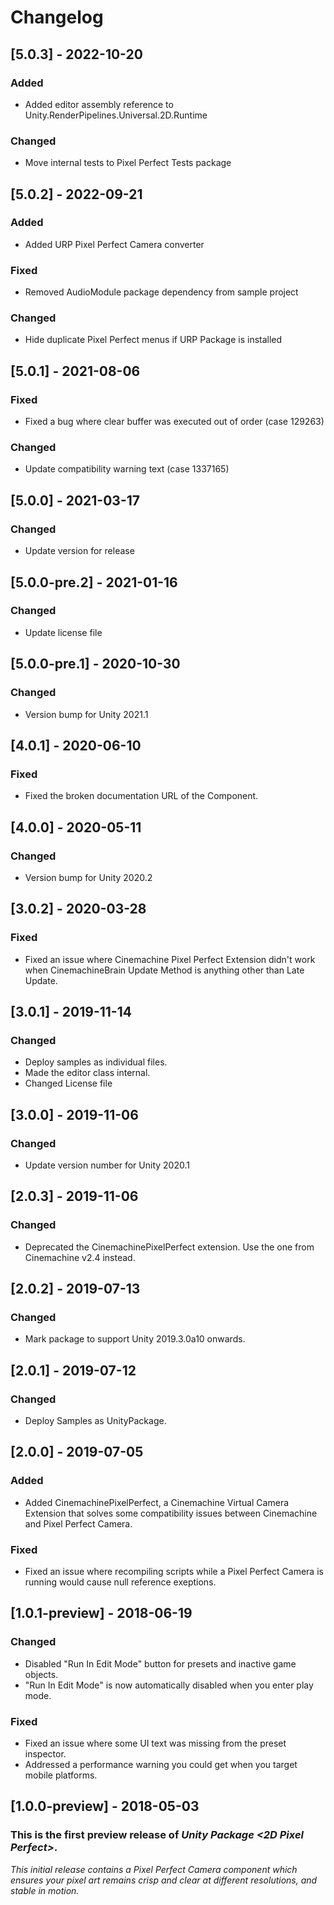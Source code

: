 # Changelog

## [5.0.3] - 2022-10-20
### Added
- Added editor assembly reference to Unity.RenderPipelines.Universal.2D.Runtime

### Changed
- Move internal tests to Pixel Perfect Tests package

## [5.0.2] - 2022-09-21
### Added
- Added URP Pixel Perfect Camera converter

### Fixed
- Removed AudioModule package dependency from sample project

### Changed
- Hide duplicate Pixel Perfect menus if URP Package is installed

## [5.0.1] - 2021-08-06
### Fixed
- Fixed a bug where clear buffer was executed out of order (case 129263)

### Changed
- Update compatibility warning text (case 1337165)

## [5.0.0] - 2021-03-17
### Changed
- Update version for release

## [5.0.0-pre.2] - 2021-01-16
### Changed
- Update license file

## [5.0.0-pre.1] - 2020-10-30
### Changed
- Version bump for Unity 2021.1

## [4.0.1] - 2020-06-10

### Fixed

- Fixed the broken documentation URL of the Component.

## [4.0.0] - 2020-05-11

### Changed
- Version bump for Unity 2020.2

## [3.0.2] - 2020-03-28

### Fixed

- Fixed an issue where Cinemachine Pixel Perfect Extension didn't work when CinemachineBrain Update Method is anything other than Late Update.

## [3.0.1] - 2019-11-14

### Changed
- Deploy samples as individual files.
- Made the editor class internal.
- Changed License file

## [3.0.0] - 2019-11-06

### Changed
- Update version number for Unity 2020.1

## [2.0.3] - 2019-11-06

### Changed

- Deprecated the CinemachinePixelPerfect extension. Use the one from Cinemachine v2.4 instead.

## [2.0.2] - 2019-07-13

### Changed

- Mark package to support Unity 2019.3.0a10 onwards.

## [2.0.1] - 2019-07-12

### Changed

- Deploy Samples as UnityPackage.

## [2.0.0] - 2019-07-05

### Added

- Added CinemachinePixelPerfect, a Cinemachine Virtual Camera Extension that solves some compatibility issues between Cinemachine and Pixel Perfect Camera.

### Fixed

- Fixed an issue where recompiling scripts while a Pixel Perfect Camera is running would cause null reference exeptions.

## [1.0.1-preview] - 2018-06-19

### Changed

- Disabled "Run In Edit Mode" button for presets and inactive game objects.
- "Run In Edit Mode" is now automatically disabled when you enter play mode.

### Fixed

- Fixed an issue where some UI text was missing from the preset inspector.
- Addressed a performance warning you could get when you target mobile platforms.

## [1.0.0-preview] - 2018-05-03

### This is the first preview release of *Unity Package \<2D Pixel Perfect\>*.

*This initial release contains a Pixel Perfect Camera component which ensures your pixel art remains crisp and clear at different resolutions, and stable in motion.*
